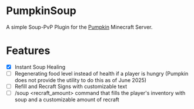 # PumpkinSoup
A simple Soup-PvP Plugin for the [Pumpkin](https://github.com/Pumpkin-MC/Pumpkin) Minecraft Server.

# Features
- [X] Instant Soup Healing
- [ ] Regenerating food level instead of health if a player is hungry (Pumpkin does not provide the utility to do this as of June 2025)
- [ ] Refill and Recraft Signs with customizable text
- [ ] /soup <recraft_amount> command that fills the player's inventory with soup and a customizable amount of recraft
